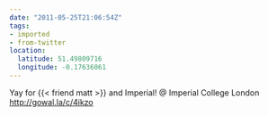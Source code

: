 ```yaml
---
date: "2011-05-25T21:06:54Z"
tags:
- imported
- from-twitter
location:
  latitude: 51.49809716
  longitude: -0.17636061
---
```

Yay for {{< friend matt >}} and Imperial! @ Imperial College London http://gowal.la/c/4ikzo
